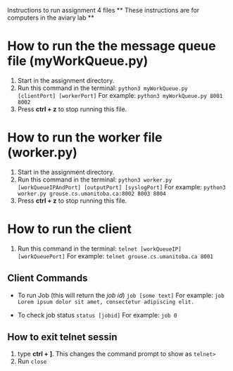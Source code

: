 Instructions to run assignment 4 files 
** These instructions are for computers in the aviary lab **

# How to run the the message queue file (myWorkQueue.py)
1. Start in the assignment directory. 
2. Run this command in the terminal: 
	`python3 myWorkQueue.py  [clientPort] [workerPort]`
	For example: `python3 myWorkQueue.py 8001 8002`
3. Press **ctrl + z** to stop running this file.  

# How to run the worker file (worker.py)
1. Start in the assignment directory. 
2. Run this command in the terminal: 
	`python3 worker.py [workQueueIPAndPort] [outputPort] [syslogPort]`
	For example: `python3 worker.py grouse.cs.umanitoba.ca:8002 8003 8004`
3. Press **ctrl + z** to stop running this file.  

# How to run the client
1. Run this command in the terminal: 
	`telnet [workQueueIP] [workQueuePort]`
	For example: `telnet grouse.cs.umanitoba.ca 8001`

## Client Commands 

- To run Job (this will return the *job id*)
`job [some text]` 
For example: `job Lorem ipsum dolor sit amet, consectetur adipiscing elit.`

- To check job status
`status [jobid]`
For example: `job 0`

## How to exit telnet sessin
1. type **ctrl + ]**. This changes the command prompt to show as `telnet>`
2. Run `close`
